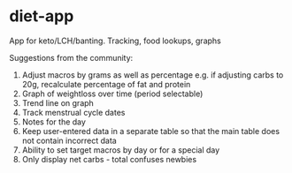 # diet-app
App for keto/LCH/banting. Tracking, food lookups, graphs

Suggestions from the community:
1.  Adjust macros by grams as well as percentage
    e.g. if adjusting carbs to 20g, recalculate percentage of fat and protein
2.  Graph of weightloss over time (period selectable)
3. Trend line on graph
4. Track menstrual cycle dates
5. Notes for the day
6. Keep user-entered data in a separate table so that the main table does not contain incorrect data
7. Ability to set target macros by day or for a special day
8. Only display net carbs - total confuses newbies

